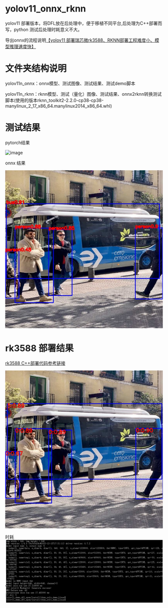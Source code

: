 # yolov11_onnx_rknn
yolov11 部署版本，将DFL放在后处理中，便于移植不同平台,后处理为C++部署而写，python 测试后处理时耗意义不大。


导出onnx的流程说明[【yolov11 部署瑞芯微rk3588、RKNN部署工程难度小、模型推理速度快】](https://blog.csdn.net/zhangqian_1/article/details/142722526)

# 文件夹结构说明

yolov11n_onnx：onnx模型、测试图像、测试结果、测试demo脚本

yolov11n_rknn：rknn模型、测试（量化）图像、测试结果、onnx2rknn转换测试脚本(使用的版本rknn_toolkit2-2.2.0-cp38-cp38-manylinux_2_17_x86_64.manylinux2014_x86_64.whl)

# 测试结果

pytorch结果

![image](https://github.com/user-attachments/assets/e02a5065-4ad5-48b9-875a-fdb3b9d73618)


onnx 结果

![image](https://github.com/cqu20160901/yolov12_onnx_rknn/blob/main/yolov12_onnx/test_onnx_result.jpg)


# rk3588 部署结果

[rk3588 C++部署代码参考链接](https://github.com/cqu20160901/yolov11_dfl_rknn_Cplusplus)

![image](https://github.com/cqu20160901/yolov11_dfl_rknn_Cplusplus/blob/main/examples/rknn_yolov11_demo_dfl_open/test_result.jpg)

时耗
![image](https://github.com/cqu20160901/yolov11_dfl_rknn_Cplusplus/blob/main/examples/rknn_yolov11_demo_dfl_open/yolov11_rk3588_costtime.png)
